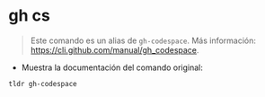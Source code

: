# gh cs

> Este comando es un alias de `gh-codespace`.
> Más información: <https://cli.github.com/manual/gh_codespace>.

- Muestra la documentación del comando original:

`tldr gh-codespace`
